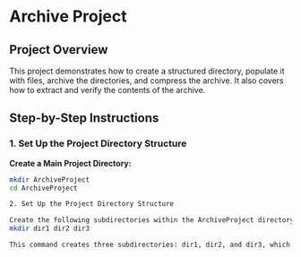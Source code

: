 # Archive Project

## Project Overview
This project demonstrates how to create a structured directory, populate it with files, archive the directories, and compress the archive. It also covers how to extract and verify the contents of the archive.

## Step-by-Step Instructions

### 1. Set Up the Project Directory Structure

**Create a Main Project Directory:**
```bash
mkdir ArchiveProject
cd ArchiveProject

2. Set Up the Project Directory Structure

Create the following subdirectories within the ArchiveProject directory:
mkdir dir1 dir2 dir3

This command creates three subdirectories: dir1, dir2, and dir3, which will be used to store the sample files.

